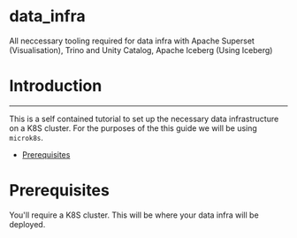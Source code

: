 # data_infra

All neccessary tooling required for data infra with Apache Superset (Visualisation), Trino and Unity Catalog, Apache Iceberg (Using Iceberg)



# Introduction

---

This is a self contained tutorial to set up the necessary data infrastructure on a K8S cluster. For the purposes of the this guide we will be using `microk8s`.

<!-- mtoc-start -->

* [Prerequisites](#prerequisites)

<!-- mtoc-end -->

# Prerequisites

You'll require a K8S cluster. This will be where your data infra will be deployed.
